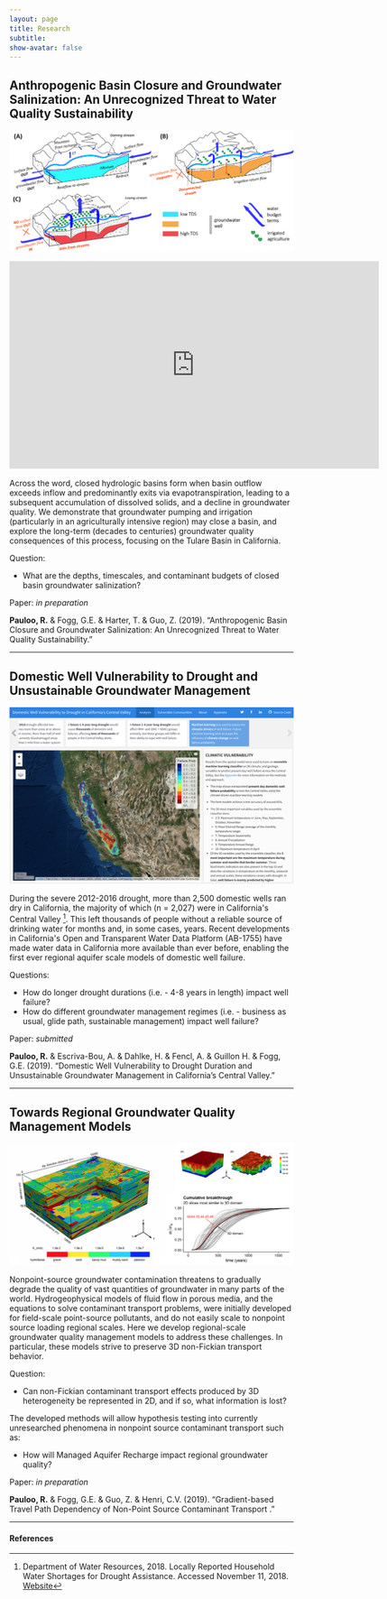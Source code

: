 ```yaml
---
layout: page
title: Research
subtitle: 
show-avatar: false
---
```



## Anthropogenic Basin Closure and Groundwater Salinization: An Unrecognized Threat to Water Quality Sustainability

[![groundwater salinization conceptual model](/img/gw_sal.png)](https://github.com/richpauloo/Monte-Carlo-Mixing-Model)

<center>
<iframe width="655" height="368" src="https://www.youtube.com/embed/FesGid9Qrwg" frameborder="0" allow="accelerometer; autoplay; encrypted-media; gyroscope; picture-in-picture" allowfullscreen></iframe>
</center>

Across the word, closed hydrologic basins form when basin outflow exceeds inflow and predominantly exits via evapotranspiration, leading to a subsequent accumulation of dissolved solids, and a decline in groundwater quality. We demonstrate that groundwater pumping and irrigation (particularly in an agriculturally intensive region) may close a basin, and explore the long-term (decades to centuries) groundwater quality consequences of this process, focusing on the Tulare Basin in California.  

Question:  

* What are the depths, timescales, and contaminant budgets of closed basin groundwater salinization?  

Paper: *in preparation*  

**Pauloo, R.** & Fogg, G.E. & Harter, T. & Guo, Z. (2019). “Anthropogenic Basin Closure and Groundwater Salinization: An Unrecognized Threat to Water Quality Sustainability.”  



***

## Domestic Well Vulnerability to Drought and Unsustainable Groundwater Management

[![domestic well failure to ](/img/cawdc_dash.png)](https://richpauloo.github.io/flexdash.html)   

During the severe 2012-2016 drought, more than 2,500 domestic wells ran dry in California, the majority of which (n = 2,027) were in California's Central Valley [^fn1]. This left thousands of people without a reliable source of drinking water for months and, in some cases, years. Recent developments in California's Open and Transparent Water Data Platform (AB-1755) have made water data in California more available than ever before, enabling the first ever regional aquifer scale models of domestic well failure.  

Questions:  

* How do longer drought durations (i.e. - 4-8 years in length) impact well failure?  
* How do different groundwater management regimes (i.e. - business as usual, glide path, sustainable management) impact well failure?  

Paper: *submitted*  

**Pauloo, R.** & Escriva-Bou, A. & Dahlke, H. & Fencl, A. & Guillon H. & Fogg, G.E. (2019). “Domestic Well Vulnerability to Drought Duration and Unsustainable Groundwater Management in California’s Central Valley.”  



***

## Towards Regional Groundwater Quality Management Models

![A statistical model of geologic heterogeneity](img/upscale.png)  

Nonpoint-source groundwater contamination threatens to gradually degrade the quality of vast quantities of groundwater in many parts of the world. Hydrogeophysical models of fluid flow in porous media, and the equations to solve contaminant transport problems, were initially developed for field-scale point-source pollutants, and do not easily scale to nonpoint source loading regional scales. Here we develop regional-scale groundwater quality management models to address these challenges. In particular, these models strive to preserve 3D non-Fickian transport behavior.  

Question:

* Can non-Fickian contaminant transport effects produced by 3D heterogeneity be represented in 2D, and if so, what information is lost?  

The developed methods will allow hypothesis testing into currently unresearched phenomena in nonpoint source contaminant transport such as:  

* How will Managed Aquifer Recharge impact regional groundwater quality?  

Paper: *in preparation*  

**Pauloo, R.** & Fogg, G.E. & Guo, Z. & Henri, C.V. (2019). “Gradient-based Travel Path Dependency of Non-Point Source Contaminant Transport .”  





***
#### References

[^fn1]: Department of Water Resources, 2018. Locally Reported Household Water Shortages for Drought Assistance. Accessed November 11, 2018. [Website](https://mydrywatersupply.water.ca.gov/report/publicpage)